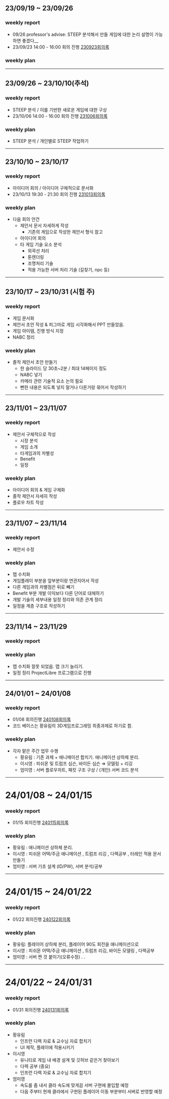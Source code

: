 ## 23/09/19 ~ 23/09/26

### weekly report

- 09/26 professor's advise: STEEP 분석해서 만들 게임에 대한 논리 설명이 가능하면 좋겠다__  
- 23/09/23 14:00 - 16:00 회의 진행 [230923회의록](Meeting_report/report_230923.md)

### weekly plan


---

## 23/09/26 ~ 23/10/10(추석)

### weekly report

- STEEP 분석 / 이를 기반한 새로운 게임에 대한 구상
- 23/10/06 14:00 - 16:00 회의 진행 [231006회의록](Meeting_report/report_231006.md)

### weekly plan

- STEEP 분석 / 개인별로 STEEP 작업하기


---


## 23/10/10 ~ 23/10/17

### weekly report

- 아이디어 회의 / 아이디어 구체적으로 문서화
- 23/10/13 19:30 - 21:30 회의 진행 [231013회의록](Meeting_report/report_231013.md)

### weekly plan

- 다음 회의 안건
	+ 제안서 문서 자세하게 작성
    	+ 기존의 게임으로 작성한 제안서 형식 참고
	+ 아이디어 회의
	+ 타 게임 기술 요소 분석
    	+ 외곽선 처리
    	+ 툰렌더링
    	+ 조명처리 기술
     	+ 적용 가능한 서버 처리 기술 (길찾기, npc 등)  

---

## 23/10/17 ~ 23/10/31 (시험 주)

### weekly report

- 게임 문서화
- 제안서 초안 작성 & 피그마로 게임 시각화해서 PPT 만들었음.
- 게임 아이템, 진행 방식 지정
- NABC 정리

### weekly plan
- 졸작 제안서 초안 만들기
	- 한 슬라이드 당 30초~2분 / 최대 14페이지 정도 
 	+ NABC 넣기
 	+ 카메라 관련 기술적 요소 논의 필요
 	+ 뻔한 내용은 되도록 넣지 말거나 다른거랑 묶어서 작성하기
 	
---

## 23/11/01 ~ 23/11/07

### weekly report
- 제안서 구체적으로 작성
	+ 시장 분석
	+ 게임 소개
	+ 타게임과의 차별성
	+ Benefit
	+ 일정

### weekly plan
- 아이디어 회의 & 게임 구체화
- 졸작 제안서 자세히 작성
- 플로우 차트 작성

---

## 23/11/07 ~ 23/11/14

### weekly report
- 제안서 수정

### weekly plan
- 맵 수치화
- 게임플레이 부분을 앞부분이랑 연관지어서 작성
- 다른 게임과의 차별점은 뒤로 빼기
- Benefit 부분 개발 이익보다 다른 단어로 대체하기
- 개발 기술의 세부내용 일정 정리와 의존 관계 정리
- 일정을 계층 구조로 작성하기

---

## 23/11/14 ~ 23/11/29

### weekly report


### weekly plan
- 맵 수치화 잘못 되었음. 맵 크기 늘리기.
- 일정 정리 ProjectLibre 프로그램으로 진행

---

## 24/01/01 ~ 24/01/08

### weekly report
- 01/08 회의진행 [240108회의록](Meeting_report/report_240108.md)
- 코드 베이스는 황유림의 3D게임프로그래밍 최종과제로 하기로 함.

### weekly plan
- 각자 맡은 주간 업무 수행
	- 황유림 : 기존 과제 + 애니메이션 합치기. 애니메이션 상하체 분리.
    - 이시영 : 피쉬몬 및 트럼프 심슨, 바이든 심슨 ⇒ 모델링 + 리깅
    - 엄미영 : 서버 플로우차트, 패킷 구조 구상 / (개인) 서버 코드 분석
    
---

# 24/01/08 ~ 24/01/15

### weekly report
- 01/15 회의진행 [240115회의록](Meeting_report/report_240115.md)

### weekly plan
- 황유림 : 애니메이션 상하체 분리.
- 이시영 : 피쉬몬 어택/주금 애니메이션 , 트럼프 리깅 , 다렉공부 , 터레인 적용 문서 만들기
- 엄미영 : 서버 기초 설계 (ID/PW), 서버 분석/공부


---

# 24/01/15 ~ 24/01/22

### weekly report
- 01/22 회의진행 [240122회의록](Meeting_report/report_240122.md)

### weekly plan
- 황유림: 플레이어 상하체 분리, 플레이어 90도 회전을 애니메이션으로
- 이시영 : 피쉬몬 어택/주금 애니메이션 , 트럼프 리깅, 바이든 모델링 , 다렉공부
- 엄미영 : 서버 짠 것 붙이기(오류수정) . .

---

# 24/01/22 ~ 24/01/31

### weekly report
- 01/31 회의진행 [240131회의록](Meeting_report/report_240131.md)

### weekly plan
- 황유림
    - 인프런 다렉 자료 & 교수님 자료 합치기
    - UI 제작, 플레이에 적용시키기
- 이시영
    - 유니티로 게임 내 배경 설계 및 깃허브 같은거 찾아보기
    - 다렉 공부 (중요)
    - 인프런 다렉 자료 & 교수님 자료 합치기
- 엄미영
    - 속도를 좀 내서 클라 속도에 맞게끔 서버 구현에 몰입할 예정
    - 다음 주부터 현재 클라에서 구현된 플레이어 이동 부분부터 서버로 반영할 예정